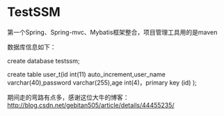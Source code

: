 # TestSSM
第一个Spring、Spring-mvc、Mybatis框架整合，项目管理工具用的是maven

数据库信息如下：

create database testssm;

create table user_t(id int(11)  auto_increment,user_name varchar(40),password varchar(255),age int(4)，primary key (id) );



期间走的弯路有点多，感谢这位大牛的博客：http://blog.csdn.net/gebitan505/article/details/44455235/
